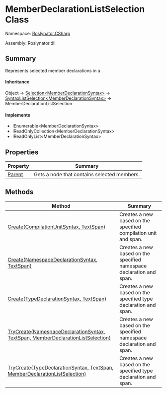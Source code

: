 # MemberDeclarationListSelection Class

Namespace: [Roslynator.CSharp](../README.md)

Assembly: Roslynator\.dll

## Summary

Represents selected member declarations in a \.

#### Inheritance

Object &#x2192; [Selection\<MemberDeclarationSyntax>](../../Selection-1/README.md) &#x2192; [SyntaxListSelection\<MemberDeclarationSyntax>](../../SyntaxListSelection-1/README.md) &#x2192; MemberDeclarationListSelection

#### Implements

* IEnumerable\<MemberDeclarationSyntax>
* IReadOnlyCollection\<MemberDeclarationSyntax>
* IReadOnlyList\<MemberDeclarationSyntax>

## Properties

| Property| Summary|
| --- | --- |
| [Parent](Parent/README.md) | Gets a node that contains selected members\. |

## Methods

| Method| Summary|
| --- | --- |
| [Create(CompilationUnitSyntax, TextSpan)](Create/README.md) | Creates a new  based on the specified compilation unit and span\. |
| [Create(NamespaceDeclarationSyntax, TextSpan)](Create/README.md) | Creates a new  based on the specified namespace declaration and span\. |
| [Create(TypeDeclarationSyntax, TextSpan)](Create/README.md) | Creates a new  based on the specified type declaration and span\. |
| [TryCreate(NamespaceDeclarationSyntax, TextSpan, MemberDeclarationListSelection)](TryCreate/README.md) | Creates a new  based on the specified namespace declaration and span\. |
| [TryCreate(TypeDeclarationSyntax, TextSpan, MemberDeclarationListSelection)](TryCreate/README.md) | Creates a new  based on the specified type declaration and span\. |

